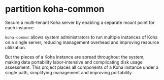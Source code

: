 partition koha-common
=====================

Secure a multi-tenant Koha server by enabling a separate mount point for each instance

`koha-common` allows system administrators to run multiple instances of Koha on a single server, reducing management overhead and improving resource utilization.

But the pieces of a Koha instance are spread throughout the system, making data portability labor-intensive and complicating disk usage assessment.
This project places all components of a Koha instance under a single path, simplifying management and improving portability.